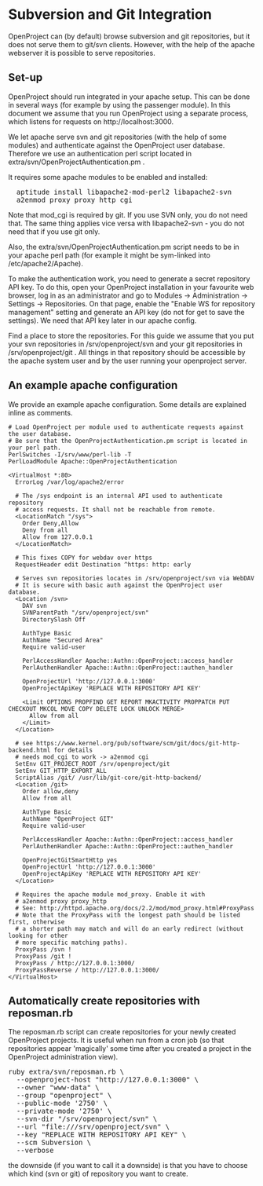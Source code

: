 # Subversion and Git Integration

OpenProject can (by default) browse subversion and git repositories, but it does not serve them to git/svn clients.
However, with the help of the apache webserver it is possible to serve repositories.

## Set-up

OpenProject should run integrated in your apache setup. This can be done in several ways
(for example by using the passenger module).
In this document we assume that you run OpenProject using a separate process, which listens
for requests on http://localhost:3000.

We let apache serve svn and git repositories (with the help of some modules) and
authenticate against the OpenProject user database.
Therefore we use an authentication perl script located in extra/svn/OpenProjectAuthentication.pm .

It requires some apache modules to be enabled and installed:

<pre>
  aptitude install libapache2-mod-perl2 libapache2-svn
  a2enmod proxy proxy_http cgi
</pre>

Note that mod_cgi is required by git. If you use SVN only, you do not need that. The same thing applies vice versa with libapache2-svn - you do not need that if you use git only.

Also, the extra/svn/OpenProjectAuthentication.pm script needs to be in your apache perl path
(for example it might be sym-linked into /etc/apache2/Apache).

To make the authentication work, you need to generate a secret repository API key. To do this, open
your OpenProject installation in your favourite web browser, log in as an administrator and go to
Modules -> Administration -> Settings -> Repositories.
On that page, enable the "Enable WS for repository management" setting and generate an API key (do not
for get to save the settings). We need that API key later in our apache config.

Find a place to store the repositories. For this guide we assume that you put your svn repositories in
/srv/openproject/svn and your git repositories in /srv/openproject/git .
All things in that repository should be accessible by the apache system user and by the user running your openproject server. 

## An example apache configuration

We provide an example apache configuration. Some details are explained inline as comments.

    # Load OpenProject per module used to authenticate requests against the user database.
    # Be sure that the OpenProjectAuthentication.pm script is located in your perl path.
    PerlSwitches -I/srv/www/perl-lib -T
    PerlLoadModule Apache::OpenProjectAuthentication
    
    <VirtualHost *:80>
      ErrorLog /var/log/apache2/error
    
      # The /sys endpoint is an internal API used to authenticate repository
      # access requests. It shall not be reachable from remote.
      <LocationMatch "/sys">
        Order Deny,Allow
        Deny from all
        Allow from 127.0.0.1
      </LocationMatch>
    
      # This fixes COPY for webdav over https
      RequestHeader edit Destination ^https: http: early
    
      # Serves svn repositories locates in /srv/openproject/svn via WebDAV
      # It is secure with basic auth against the OpenProject user database.
      <Location /svn>
        DAV svn
        SVNParentPath "/srv/openproject/svn"
        DirectorySlash Off
    
        AuthType Basic
        AuthName "Secured Area"
        Require valid-user
    
        PerlAccessHandler Apache::Authn::OpenProject::access_handler
        PerlAuthenHandler Apache::Authn::OpenProject::authen_handler
    
        OpenProjectUrl 'http://127.0.0.1:3000'
        OpenProjectApiKey 'REPLACE WITH REPOSITORY API KEY'
    
        <Limit OPTIONS PROPFIND GET REPORT MKACTIVITY PROPPATCH PUT CHECKOUT MKCOL MOVE COPY DELETE LOCK UNLOCK MERGE>
          Allow from all
        </Limit>
      </Location>
    
      # see https://www.kernel.org/pub/software/scm/git/docs/git-http-backend.html for details
      # needs mod_cgi to work -> a2enmod cgi
      SetEnv GIT_PROJECT_ROOT /srv/openproject/git
      SetEnv GIT_HTTP_EXPORT_ALL
      ScriptAlias /git/ /usr/lib/git-core/git-http-backend/
      <Location /git>
        Order allow,deny
        Allow from all
    
        AuthType Basic
        AuthName "OpenProject GIT"
        Require valid-user
    
        PerlAccessHandler Apache::Authn::OpenProject::access_handler
        PerlAuthenHandler Apache::Authn::OpenProject::authen_handler
    
        OpenProjectGitSmartHttp yes
        OpenProjectUrl 'http://127.0.0.1:3000'
        OpenProjectApiKey 'REPLACE WITH REPOSITORY API KEY'
      </Location>
    
      # Requires the apache module mod_proxy. Enable it with
      # a2enmod proxy proxy_http
      # See: http://httpd.apache.org/docs/2.2/mod/mod_proxy.html#ProxyPass
      # Note that the ProxyPass with the longest path should be listed first, otherwise
      # a shorter path may match and will do an early redirect (without looking for other
      # more specific matching paths).
      ProxyPass /svn !
      ProxyPass /git !
      ProxyPass / http://127.0.0.1:3000/
      ProxyPassReverse / http://127.0.0.1:3000/
    </VirtualHost>

## Automatically create repositories with reposman.rb

The reposman.rb script can create repositories for your newly created OpenProject projects.
It is useful when run from a cron job (so that repositories appear 'magically' some time after you created
a project in the OpenProject administration view).

<pre>
ruby extra/svn/reposman.rb \
  --openproject-host "http://127.0.0.1:3000" \
  --owner "www-data" \
  --group "openproject" \
  --public-mode '2750' \
  --private-mode '2750' \
  --svn-dir "/srv/openproject/svn" \
  --url "file:///srv/openproject/svn" \
  --key "REPLACE WITH REPOSITORY API KEY" \
  --scm Subversion \
  --verbose
</pre>

the downside (if you want to call it a downside) is that you have to choose which kind (svn or git) of repository you want to create.

